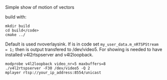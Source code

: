 <h>Simple show of motion of vectors</h>

build with:

```
mkdir build
cd build</code>
cmake ../
```

Default is used nvoverlaysink.
If is in code set ```my_user_data.m_nRTSPStream = 1;``` then is output transfered to /dev/video5.
For showing is needed to have installed v4l2rtspserver and v4l2loopback.

```
modprobe v4l2loopback video_nr=5 maxbuffers=8
./v4l2rtspserver -F30 /dev/video5 -Q 2
mplayer rtsp://your_ip_address:8554/unicast
```

